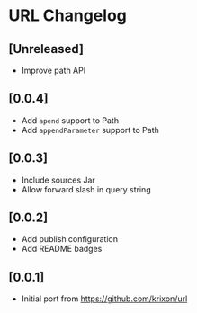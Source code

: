 <!-- Keep a Changelog guide -> https://keepachangelog.com -->

# URL Changelog

## [Unreleased]
- Improve path API 

## [0.0.4]
- Add `apend` support to Path
- Add `appendParameter` support to Path

## [0.0.3]
- Include sources Jar
- Allow forward slash in query string

## [0.0.2]
- Add publish configuration
- Add README badges

## [0.0.1]
- Initial port from https://github.com/krixon/url